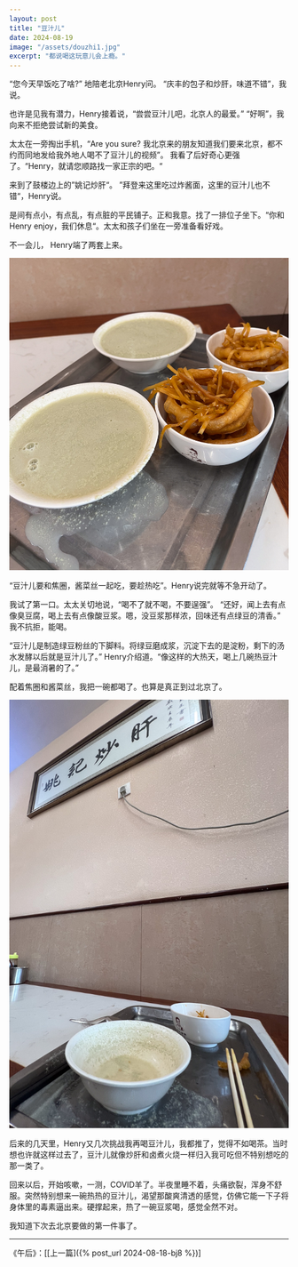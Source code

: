 ```yaml
---
layout: post
title: "豆汁儿"
date: 2024-08-19
image: "/assets/douzhi1.jpg"
excerpt: "都说喝这玩意儿会上瘾。"
---
```




“您今天早饭吃了啥?” 地陪老北京Henry问。 
“庆丰的包子和炒肝，味道不错”，我说。

也许是见我有潜力，Henry接着说，“尝尝豆汁儿吧，北京人的最爱。” “好啊”，我向来不拒绝尝试新的美食。

太太在一旁掏出手机，“Are you sure? 我北京来的朋友知道我们要来北京，都不约而同地发给我外地人喝不了豆汁儿的视频”。 我看了后好奇心更强了。“Henry，就请您顺路找一家正宗的吧。“

来到了鼓楼边上的”姚记炒肝“。 ”拜登来这里吃过炸酱面，这里的豆汁儿也不错“，Henry说。

是间有点小，有点乱，有点脏的平民铺子。正和我意。找了一排位子坐下。“你和Henry enjoy，我们休息“。太太和孩子们坐在一旁准备看好戏。

不一会儿， Henry端了两套上来。

<img src="/assets/douzhi1.jpg" />

“豆汁儿要和焦圈，酱菜丝一起吃，要趁热吃”。Henry说完就等不急开动了。

我试了第一口。太太关切地说，“喝不了就不喝，不要逞强”。 “还好，闻上去有点像臭豆腐，喝上去有点像酸豆浆。嗯，没豆浆那样浓，回味还有点绿豆的清香。” 我不抗拒，能喝。

“豆汁儿是制造绿豆粉丝的下脚料。将绿豆磨成浆，沉淀下去的是淀粉，剩下的汤水发酵以后就是豆汁儿了。” Henry介绍道。“像这样的大热天，喝上几碗热豆汁儿，是最消暑的了。”

配着焦圈和酱菜丝，我把一碗都喝了。也算是真正到过北京了。

<img src="/assets/douzhi2.jpg" />

后来的几天里，Henry又几次挑战我再喝豆汁儿，我都推了，觉得不如喝茶。当时想也许就这样过去了，豆汁儿就像炒肝和卤煮火烧一样归入我可吃但不特别想吃的那一类了。

回来以后，开始咳嗽，一测，COVID羊了。半夜里睡不着，头痛欲裂，浑身不舒服。突然特别想来一碗热热的豆汁儿，渴望那酸爽清透的感觉，仿佛它能一下子将身体里的毒素逼出来。硬撑起来，热了一碗豆浆喝，感觉全然不对。

我知道下次去北京要做的第一件事了。


----
《午后》：\[[上一篇]({% post_url 2024-08-18-bj8 %})\] 

